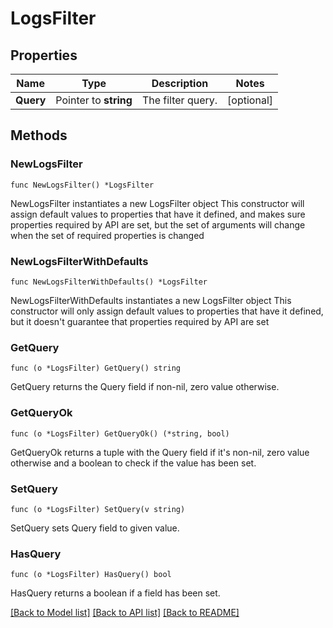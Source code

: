 # LogsFilter

## Properties

Name | Type | Description | Notes
------------ | ------------- | ------------- | -------------
**Query** | Pointer to **string** | The filter query. | [optional] 

## Methods

### NewLogsFilter

`func NewLogsFilter() *LogsFilter`

NewLogsFilter instantiates a new LogsFilter object
This constructor will assign default values to properties that have it defined,
and makes sure properties required by API are set, but the set of arguments
will change when the set of required properties is changed

### NewLogsFilterWithDefaults

`func NewLogsFilterWithDefaults() *LogsFilter`

NewLogsFilterWithDefaults instantiates a new LogsFilter object
This constructor will only assign default values to properties that have it defined,
but it doesn't guarantee that properties required by API are set

### GetQuery

`func (o *LogsFilter) GetQuery() string`

GetQuery returns the Query field if non-nil, zero value otherwise.

### GetQueryOk

`func (o *LogsFilter) GetQueryOk() (*string, bool)`

GetQueryOk returns a tuple with the Query field if it's non-nil, zero value otherwise
and a boolean to check if the value has been set.

### SetQuery

`func (o *LogsFilter) SetQuery(v string)`

SetQuery sets Query field to given value.

### HasQuery

`func (o *LogsFilter) HasQuery() bool`

HasQuery returns a boolean if a field has been set.


[[Back to Model list]](../README.md#documentation-for-models) [[Back to API list]](../README.md#documentation-for-api-endpoints) [[Back to README]](../README.md)


